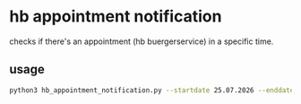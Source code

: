 #  hb appointment notification
checks if there's an appointment (hb buergerservice) in a specific time.
 
 ## usage
 ```bash
 python3 hb_appointment_notification.py --startdate 25.07.2026 --enddate 30.07.2030 --telegramtoken TOKEN --telegramchatid CHAT_ID
 ```
